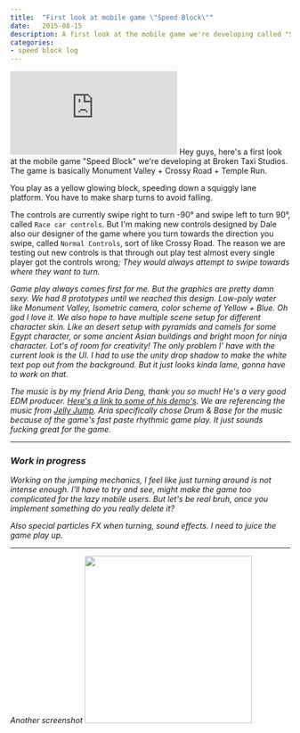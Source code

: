```yaml
---
title:  "First look at mobile game \"Speed Block\""
date:   2015-08-15
description: A first look at the mobile game we're developing called "Speed Block".
categories:
- speed block log
---
```

<iframe src="https://www.youtube.com/embed/9pSojwQl19w?VQ=HD720" frameborder="0" allowfullscreen></iframe> 
Hey guys, here's a first look at the mobile game "Speed Block" we're developing at Broken Taxi Studios. The game is basically Monument Valley + Crossy Road + Temple Run.

You play as a yellow glowing block, speeding down a squiggly lane platform. You have to make sharp turns to avoid falling.

The controls are currently swipe right to turn -90° and swipe left to turn 90°, called `Race car controls`. But I'm making new controls designed by Dale also our designer of the game where you turn towards the direction you swipe, called `Normal Controls`, sort of like Crossy Road. The reason we are testing out new controls is that through out play test almost every single player got the controls wrong<i class="twitch FailFish"/>; They would always attempt to swipe towards where they want to turn. 

Game play always comes first for me. But the graphics are pretty damn sexy<i class="twitch Kreygasm"/>. We had 8 prototypes until we reached this design. Low-poly water like Monument Valley, Isometric camera, color scheme of Yellow + Blue. Oh god I love it. We also hope to have multiple scene setup for different character skin. Like an desert setup with pyramids and camels for some Egypt character, or some ancient Asian buildings and bright moon for ninja character. Lot's of room for creativity! The only problem I' have with the current look is the UI. I had to use the unity drop shadow to make the white text pop out from the background. But it just looks kinda lame, gonna have to work on that.

The music is by my friend Aria Deng, thank you so much! He's a very good EDM producer. [Here's a link to some of his demo's][arialink]. We are referencing the music from [_Jelly Jump_][jellyjump]. Aria specifically chose Drum & Base for the music because of the game's fast paste rhythmic game play. It just sounds fucking great for the game.

---

### Work in progress

Working on the jumping mechanics, I feel like just turning around is not intense enough. I'll have to try and see, might make the game too complicated for the lazy mobile users. But let's be real bruh, once you implement something do you really delete it?<i class="twitch Kappa"/>

Also special particles FX when turning, sound effects. I need to juice the game play up.

---

_Another screenshot_
<img src="http://i.imgur.com/SITVo9c.png" style="width: 300px;"/>

[arialink]: http://i.xiami.com/ariadeng/demo?spm=a1z1s.6632057.350708669.3.lMo8Gq
[jellyjump]: https://itunes.apple.com/us/app/jelly-jump/id955327604?mt=8
